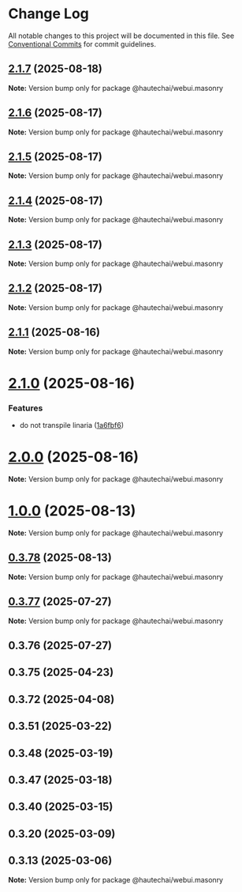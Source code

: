 # Change Log

All notable changes to this project will be documented in this file.
See [Conventional Commits](https://conventionalcommits.org) for commit guidelines.

## [2.1.7](https://github.com/HautechAI/webui/compare/@hautechai/webui.masonry@2.1.6...@hautechai/webui.masonry@2.1.7) (2025-08-18)

**Note:** Version bump only for package @hautechai/webui.masonry

## [2.1.6](https://github.com/HautechAI/webui/compare/@hautechai/webui.masonry@2.1.5...@hautechai/webui.masonry@2.1.6) (2025-08-17)

**Note:** Version bump only for package @hautechai/webui.masonry

## [2.1.5](https://github.com/HautechAI/webui/compare/@hautechai/webui.masonry@2.1.4...@hautechai/webui.masonry@2.1.5) (2025-08-17)

**Note:** Version bump only for package @hautechai/webui.masonry

## [2.1.4](https://github.com/HautechAI/webui/compare/@hautechai/webui.masonry@2.1.3...@hautechai/webui.masonry@2.1.4) (2025-08-17)

**Note:** Version bump only for package @hautechai/webui.masonry

## [2.1.3](https://github.com/HautechAI/webui/compare/@hautechai/webui.masonry@2.1.2...@hautechai/webui.masonry@2.1.3) (2025-08-17)

**Note:** Version bump only for package @hautechai/webui.masonry

## [2.1.2](https://github.com/HautechAI/webui/compare/@hautechai/webui.masonry@2.1.1...@hautechai/webui.masonry@2.1.2) (2025-08-17)

**Note:** Version bump only for package @hautechai/webui.masonry

## [2.1.1](https://github.com/HautechAI/webui/compare/@hautechai/webui.masonry@2.1.0...@hautechai/webui.masonry@2.1.1) (2025-08-16)

**Note:** Version bump only for package @hautechai/webui.masonry

# [2.1.0](https://github.com/HautechAI/webui/compare/@hautechai/webui.masonry@1.0.0...@hautechai/webui.masonry@2.1.0) (2025-08-16)

### Features

- do not transpile linaria ([1a6fbf6](https://github.com/HautechAI/webui/commit/1a6fbf6353a0e5028040006b5045170cf83f1ba0))

# [2.0.0](https://github.com/HautechAI/webui/compare/@hautechai/webui.masonry@1.0.0...@hautechai/webui.masonry@2.0.0) (2025-08-16)

**Note:** Version bump only for package @hautechai/webui.masonry

# [1.0.0](https://github.com/HautechAI/webui/compare/@hautechai/webui.masonry@0.3.78...@hautechai/webui.masonry@1.0.0) (2025-08-13)

**Note:** Version bump only for package @hautechai/webui.masonry

## [0.3.78](https://github.com/HautechAI/webui/compare/@hautechai/webui.masonry@0.3.77...@hautechai/webui.masonry@0.3.78) (2025-08-13)

**Note:** Version bump only for package @hautechai/webui.masonry

## [0.3.77](https://github.com/HautechAI/webui/compare/@hautechai/webui.masonry@0.3.76...@hautechai/webui.masonry@0.3.77) (2025-07-27)

**Note:** Version bump only for package @hautechai/webui.masonry

## 0.3.76 (2025-07-27)

## 0.3.75 (2025-04-23)

## 0.3.72 (2025-04-08)

## 0.3.51 (2025-03-22)

## 0.3.48 (2025-03-19)

## 0.3.47 (2025-03-18)

## 0.3.40 (2025-03-15)

## 0.3.20 (2025-03-09)

## 0.3.13 (2025-03-06)

**Note:** Version bump only for package @hautechai/webui.masonry
